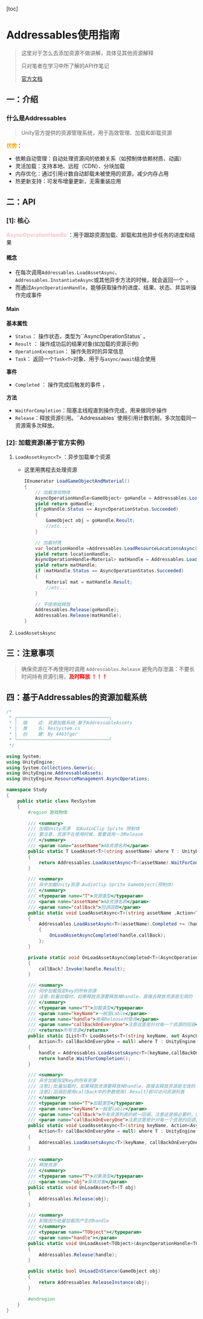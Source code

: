 [toc]

# Addressables使用指南

> 这里对于怎么去添加资源不做讲解，具体见其他资源解释
>
> 只对笔者在学习中所了解的API作笔记
>
> [官方文档](https://docs.unity.cn/Packages/com.unity.addressables@1.16/manual/LoadingAddressableAssets.html)

## 一：介绍

### 什么是Addressables

> Unity官方提供的资源管理系统，用于高效管理、加载和卸载资源

<span style="color: Orange;"> **优势**</span>：

- 依赖自动管理：自动处理资源间的依赖关系（如预制体依赖材质、动画）
- 灵活加载：支持本地、远程（CDN）、分块加载
- 内存优化：通过引用计数自动卸载未被使用的资源，减少内存占用
- 热更新支持：可发布增量更新，无需重装应用

## 二：API

### [1]: 核心

<span style="color: Pink;"> **AsyncOperationHandle**</span> ：用于跟踪资源加载、卸载和其他异步任务的进度和结果

#### 概念

- 在每次调用`Addressables.LoadAssetAsync`、`Addressables.InstantiateAsync`或其他异步方法的时候，就会返回一个` `。
- 而通过`AsyncOperationHandle`，能够获取操作的进度、结果、状态、并监听操作完成事件

#### Main

**基本属性**

- `Status`： 操作状态，类型为``AsyncOperationStatus` 。
- `Result` ： 操作成功后的结果对象(如加载的资源示例)
- `OperationException`： 操作失败时的异常信息
- `Task`： 返回一个`Task<T>`对象、用于与`async/await`结合使用

**事件**

- `Completed` ： 操作完成后触发的事件 ， 

**方法**

- `WaitForCompletion`：阻塞主线程直到操作完成，用来做同步操作
- `Release`：释放资源引用。``Addressables` 使用引用计数机制，多次加载同一资源需多次释放。

### [2]: 加载资源(基于官方实例)

1. `LoadAssetAsync<T>` ：异步加载单个资源
   
   - 这里用携程去处理资源
   
     ```csharp
     IEnumerator LoadGameObjectAndMaterial()
     {
         // 加载游戏物体
         AsyncOperationHandle<GameObject> goHandle = Addressables.LoadAssetAsync<GameObject>("gameObjectKey");
         yield return goHandle;
         if(goHandle.Status == AsyncOperationStatus.Succeeded)
         {
             GameObject obj = goHandle.Result;
             //etc...
         }
     
         // 加载材质
         var locationHandle =Addressables.LoadResourceLocationsAsync("materialKey");
         yield return locationHandle;
         AsyncOperationHandle<Material> matHandle = Addressables.LoadAssetAsync<Material>(locationHandle.Result[0]);
         yield return matHandle;
         if (matHandle.Status == AsyncOperationStatus.Succeeded)
         {
             Material mat = matHandle.Result;
             //etc...
         }
     
         // 不使用就释放
         Addressables.Release(goHandle);
         Addressables.Release(matHandle);
     }
     ```
   
     
   
2. `LoadAssetsAsync`



## 三：注意事项

> 确保资源在不再使用时调用 `Addressables.Release`
> 避免内存泄漏：不要长时间持有资源引用，<span style="color: Red;">**及时释放 ！！！**</span>

## 四：基于Addressables的资源加载系统

```csharp
/*
 * ┌──────────────────────────────────┐
 * │  描    述: 资源加载系统_基于AddressableAssets
 * │  类    名: ResSystem.cs
 * │  创    建: By 4463fger
 * └──────────────────────────────────┘
 */

using System;
using UnityEngine;
using System.Collections.Generic;
using UnityEngine.AddressableAssets;
using UnityEngine.ResourceManagement.AsyncOperations;

namespace Study
{
    public static class ResSystem
    {
        #region 游戏物体

        /// <summary>
        /// 加载Unity资源  如AudioClip Sprite 预制体
        /// 要注意，资源不在使用时候，需要调用一次Release
        /// </summary>
        /// <param name="assetName">AB资源名称</param>
        public static T LoadAsset<T>(string assetName) where T : UnityEngine.Object
        {
            return Addressables.LoadAssetAsync<T>(assetName).WaitForCompletion();
        }

        /// <summary>
        /// 异步加载Unity资源 AudioClip Sprite GameObject(预制体)
        /// </summary>
        /// <typeparam name="T">资源类型</typeparam>
        /// <param name="assetName">AB资源名称</param>
        /// <param name="callBack">回调函数</param>
        public static void LoadAssetAsync<T>(string assetName ,Action<T> callBack)
        {
            Addressables.LoadAssetAsync<T>(assetName).Completed += (handle) =>
            {
                OnLoadAssetAsyncCompleted(handle,callBack);
            };
        }

        private static void OnLoadAssetAsyncCompleted<T>(AsyncOperationHandle<T> handle, Action<T> callBack)
        {
            callBack?.Invoke(handle.Result);
        }

        /// <summary>
        /// 同步加载指定Key的所有资源
        /// 注意:批量加载时，如果释放资源要释放掉handle，直接去释放资源是无效的
        /// </summary>
        /// <typeparam name="T">加载类型</typeparam>
        /// <param name="keyName">一般是Lable</param>
        /// <param name="handle">用来Release时使用</param>
        /// <param name="callBackOnEveryOne">注意这里是针对每一个资源的回调</param>
        /// <returns>所有资源</returns>
        public static IList<T> LoadAssets<T>(string keyName, out AsyncOperationHandle<IList<T>> handle,
            Action<T> callBackOnEveryOne = null) where T : UnityEngine.Object
        {
            handle = Addressables.LoadAssetsAsync<T>(keyName,callBackOnEveryOne,true);
            return handle.WaitForCompletion();
        }

        /// <summary>
        /// 异步加载指定Key的所有资源
        /// 注意1:批量加载时，如果释放资源要释放掉handle，直接去释放资源是无效的
        /// 注意2:回调后使用callBack中的参数使用(.Result)即可访问资源列表
        /// </summary>
        /// <typeparam name="T">加载类型</typeparam>
        /// <param name="keyName">一般是lable</param>
        /// <param name="callBack">所有资源列表的统一回调，注意这是很必要的，因为Release时需要这个handle</param>
        /// <param name="callBackOnEveryOne">注意这里是针对每一个资源的回调,可以是Null</param>
        public static void LoadAssetAsync<T>(string keyName, Action<AsyncOperationHandle<IList<T>>> callBack,
            Action<T> callBackOnEveryOne = null) where T : UnityEngine.Object
        {
            Addressables.LoadAssetsAsync<T>(keyName, callBackOnEveryOne).Completed += callBack;
        }
        
        /// <summary>
        /// 释放资源
        /// </summary>
        /// <typeparam name="T">对象类型</typeparam>
        /// <param name="obj">具体对象</param>
        public static void UnLoadAsset<T>(T obj)
        {
            Addressables.Release(obj);
        }

        /// <summary>
        /// 卸载因为批量加载而产生的handle
        /// </summary>
        /// <typeparam name="TObject"></typeparam>
        /// <param name="handle"></param>
        public static void UnLoadAsset<TObject>(AsyncOperationHandle<TObject> handle)
        {
            Addressables.Release(handle);
        }

        public static bool UnLoadInStance(GameObject obj)
        {
            return Addressables.ReleaseInstance(obj);
        }

        #endregion
    }
}
```

